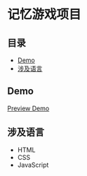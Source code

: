 # 记忆游戏项目


## 目录
* [Demo](#Demo)
* [涉及语言](#涉及语言)



## Demo

[Preview Demo](https://briskdust.github.io/Memory-Game/index.html)



## 涉及语言

 * HTML
 * CSS
 * JavaScript
